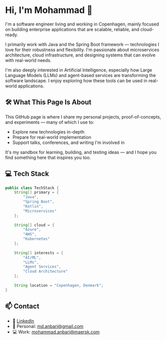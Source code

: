 # Hi, I'm Mohammad 👋

I'm a software engineer living and working in Copenhagen, mainly focused on building enterprise applications that are scalable, reliable, and cloud-ready.

I primarily work with Java and the Spring Boot framework — technologies I love for their robustness and flexibility. I'm passionate about microservices architecture, cloud infrastructure, and designing systems that can evolve with real-world needs.

I'm also deeply interested in Artificial Intelligence, especially how Large Language Models (LLMs) and agent-based services are transforming the software landscape. I enjoy exploring how these tools can be used in real-world applications.

## 🛠 What This Page Is About

This GitHub page is where I share my personal projects, proof-of-concepts, and experiments — many of which I use to:

- Explore new technologies in-depth
- Prepare for real-world implementation
- Support talks, conferences, and writing I'm involved in

It's my sandbox for learning, building, and testing ideas — and I hope you find something here that inspires you too.

## 💻 Tech Stack
```java
public class TechStack {
    String[] primary = {
        "Java", 
        "Spring Boot",
        "Kotlin",
        "Microservices"
    };
    
    String[] cloud = {
        "Azure", 
        "AWS", 
        "Kubernetes"
    };
    
    String[] interests = {
        "AI/ML",
        "LLMs",
        "Agent Services",
        "Cloud Architecture"
    };
    
    String location = "Copenhagen, Denmark";
}
```

## 📫 Contact
- 💼 [LinkedIn](https://www.linkedin.com/in/mohammad-anbari-42296365/)
- 📧 Personal: md.anbari@gmail.com
- 💻 Work: mohammad.anbari@maersk.com